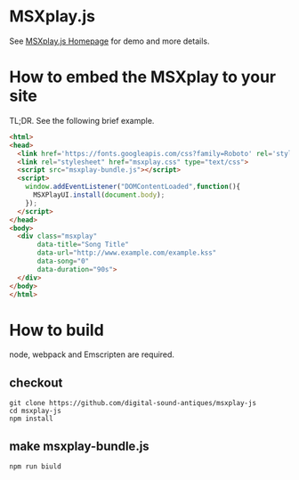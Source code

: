 # MSXplay.js

See [MSXplay.js Homepage](http://digital-sound-antiques.github.io/msxplay-js/) for demo and more details.

# How to embed the MSXplay to your site

TL;DR. See the following brief example. 

```html
<html>
<head>
  <link href='https://fonts.googleapis.com/css?family=Roboto' rel='stylesheet' type='text/css'>
  <link rel="stylesheet" href="msxplay.css" type="text/css">
  <script src="msxplay-bundle.js"></script>
  <script>
    window.addEventListener("DOMContentLoaded",function(){
      MSXPlayUI.install(document.body);
    });
  </script>
</head>
<body>
  <div class="msxplay" 
       data-title="Song Title" 
       data-url="http://www.example.com/example.kss"
       data-song="0"
       data-duration="90s">
  </div>
</body>
</html>
```

# How to build

node, webpack and Emscripten are required.

## checkout
```
git clone https://github.com/digital-sound-antiques/msxplay-js
cd msxplay-js
npm install
```

## make msxplay-bundle.js
```
npm run biuld
```
